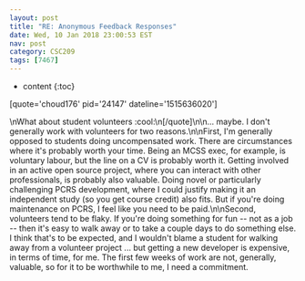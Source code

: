 ```yaml
---
layout: post
title: "RE: Anonymous Feedback Responses"
date: Wed, 10 Jan 2018 23:00:53 EST
nav: post
category: CSC209
tags: [7467]
---
```


* content
{:toc}

[quote='choud176' pid='24147' dateline='1515636020']
<!-- more -->
<p>\nWhat about student volunteers :cool:\n[/quote]\n\n... maybe. I don't generally work with volunteers for two reasons.\n\nFirst, I'm generally opposed to students doing uncompensated work. There are circumstances where it's probably worth your time. Being an MCSS exec, for example, is voluntary labour, but the line on a CV is probably worth it. Getting involved in an active open source project, where you can interact with other professionals, is probably also valuable. Doing novel or particularly challenging PCRS development, where I could justify making it an independent study (so you get course credit) also fits. But if you're doing maintenance on PCRS, I feel like you need to be paid.\n\nSecond, volunteers tend to be flaky. If you're doing something for fun -- not as a job -- then it's easy to walk away or to take a couple days to do something else. I think that's to be expected, and I wouldn't blame a student for walking away from a volunteer project ... but getting a new developer is expensive, in terms of time, for me. The first few weeks of work are not, generally, valuable, so for it to be worthwhile to me, I need a commitment.</p>
